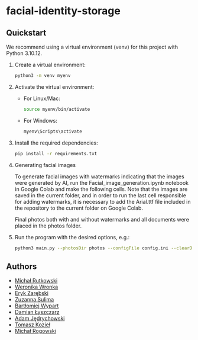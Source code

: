 # facial-identity-storage

<!-- TODO: project description -->

## Quickstart
We recommend using a virtual environment (venv) for this project with Python 3.10.12.

1. Create a virtual environment:
    ```bash
    python3 -m venv myenv
    ```

2. Activate the virtual environment:
    - For Linux/Mac:
      ```bash
      source myenv/bin/activate
      ```
    - For Windows:
      ```bash
      myenv\Scripts\activate
      ```

3. Install the required dependencies:
    ```bash
    pip install -r requirements.txt
    ```
4. Generating facial images

   To generate facial images with watermarks indicating that the images were generated by 
   AI, run the Facial_image_generation.ipynb notebook in Google Colab and make the 
   following cells. Note that the images are saved in the current folder, and in order to 
   run the last cell responsible for adding watermarks, it is necessary to add the 
   Arial.ttf file included in the repository to the current folder on Google Colab.

   Final photos both with and without watermarks and all documents were placed in the 
   photos folder.

5. Run the program with the desired options, e.g.:
    ```bash
    python3 main.py --photosDir photos --configFile config.ini --clearDatabase
    ```

## Authors
- [Michał Rutkowski](https://github.com/P4ndaM1x)
- [Weronika Wronka](https://github.com/WronkaWeronika)
- [Eryk Zarębski](https://github.com/erzar0)
- [Zuzanna Sulima](https://github.com/Pazuzik)
- [Bartłomiej Wypart](https://github.com/dintees)
- [Damian Łyszczarz](https://github.com/damian95a)
- [Adam Jędrychowski](https://github.com/AdamJedrychowski)
- [Tomasz Kozieł](https://github.com/tomekkoziel)
- [Michał Rogowski](https://github.com/mrogowski01)
